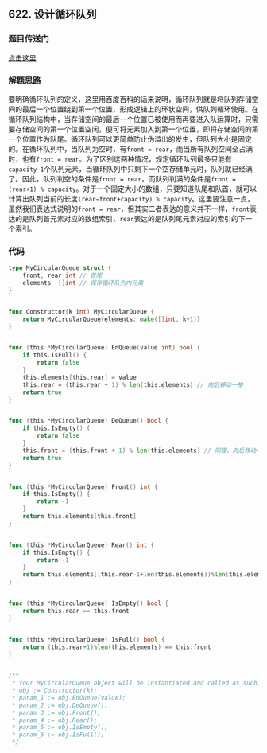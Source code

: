 ## 622. 设计循环队列

### 题目传送门

[点击这里](https://leetcode.cn/problems/design-circular-queue/)

### 解题思路

要明确循环队列的定义，这里用百度百科的话来说明，循环队列就是将队列存储空间的最后一个位置绕到第一个位置，形成逻辑上的环状空间，供队列循环使用。在循环队列结构中，当存储空间的最后一个位置已被使用而再要进入队运算时，只需要存储空间的第一个位置空闲，便可将元素加入到第一个位置，即将存储空间的第一个位置作为队尾。循环队列可以更简单防止伪溢出的发生，但队列大小是固定的。在循环队列中，当队列为空时，有`front = rear`，而当所有队列空间全占满时，也有`front = rear`。为了区别这两种情况，规定循环队列最多只能有`capacity-1`个队列元素，当循环队列中只剩下一个空存储单元时，队列就已经满了。因此，队列判空的条件是`front = rear`，而队列判满的条件是`front = (rear+1) % capacity`。对于一个固定大小的数组，只要知道队尾和队首，就可以计算出队列当前的长度`(rear−front+capacity) % capacity`。这里要注意一点，虽然我们表达式说明的`front = rear`，但其实二者表达的意义并不一样，`front`表达的是队列首元素对应的数组索引，`rear`表达的是队列尾元素对应的索引的下一个索引。

### 代码

```go
type MyCircularQueue struct {
    front, rear int // 首尾
	elements  []int // 保存循环队列内元素
}


func Constructor(k int) MyCircularQueue {
    return MyCircularQueue{elements: make([]int, k+1)}
}


func (this *MyCircularQueue) EnQueue(value int) bool {
    if this.IsFull() {
        return false
    }
    this.elements[this.rear] = value
    this.rear = (this.rear + 1) % len(this.elements) // 向后移动一格
    return true
}


func (this *MyCircularQueue) DeQueue() bool {
    if this.IsEmpty() {
        return false
    }
    this.front = (this.front + 1) % len(this.elements) // 同理，向后移动一格
    return true
}


func (this *MyCircularQueue) Front() int {
    if this.IsEmpty() {
        return -1
    }
    return this.elements[this.front]
}


func (this *MyCircularQueue) Rear() int {
    if this.IsEmpty() {
        return -1
    }
    return this.elements[(this.rear-1+len(this.elements))%len(this.elements)] 
}


func (this *MyCircularQueue) IsEmpty() bool {
    return this.rear == this.front
}


func (this *MyCircularQueue) IsFull() bool {
    return (this.rear+1)%len(this.elements) == this.front
}


/**
 * Your MyCircularQueue object will be instantiated and called as such:
 * obj := Constructor(k);
 * param_1 := obj.EnQueue(value);
 * param_2 := obj.DeQueue();
 * param_3 := obj.Front();
 * param_4 := obj.Rear();
 * param_5 := obj.IsEmpty();
 * param_6 := obj.IsFull();
 */
```